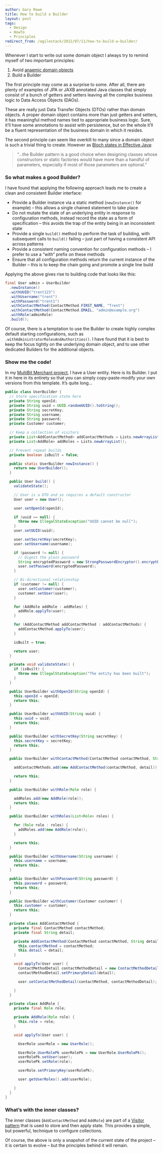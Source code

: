 ```yaml
---
author: Gary Rowe
title: How to build a Builder
layout: post
tags:
  - Design
  - HowTo
  - Principles
redirect_from: /agilestack/2012/07/11/how-to-build-a-builder/
---
```


Whenever I start to write out some domain object I always try to remind myself of two important principles:

1.  Avoid [anaemic domain objects][2]
2.  Build a Builder

The first principle may come as a surprise to some. After all, there are plenty of examples of JPA or JAXB annotated Java classes that simply consist of a bunch of getters and setters leaving all the complex business logic to Data Access Objects (DAOs). 

These are really just Data Transfer Objects (DTOs) rather than domain objects. A proper domain object contains more than just getters and setters, it has meaningful method names tied to appropriate business logic. Sure, it’ll have some annotations to assist with persistence, but on the whole it’ll be a fluent representation of the business domain in which it resides.

The second principle can seem like overkill to many since a domain object is such a trivial thing to create. However as [Bloch states in Effective Java][3]:

> “…the Builder pattern is a good choice when designing classes whose constructors or static factories would have more than a handful of parameters, especially if most of those parameters are optional.”

### So what makes a good Builder?

I have found that applying the following approach leads me to create a clean and consistent Builder interface:

*   Provide a Builder instance via a static method (`newInstance()` for example) – this allows a single chained statement to take place
*   Do not mutate the state of an underlying entity in response to configuration methods, instead record the state as a form of specification – this avoids the trap of the entity being in an inconsistent state
*   Provide a single `build()` method to perform the task of building, with subsequent calls to `build()` failing – just part of having a consistent API across patterns
*   Provide a consistent naming convention for configuration methods – I prefer to use a “with” prefix on these methods
*   Ensure that all configuration methods return the current instance of the Builder – this is to keep the chain going and promote a single line build

Applying the above gives rise to building code that looks like this:

```java
final User admin = UserBuilder
  .newInstance()
  .withUUID("trent123")
  .withUsername("trent")
  .withPassword("trent1")
  .withContactMethod(ContactMethod.FIRST_NAME, "Trent")
  .withContactMethod(ContactMethod.EMAIL, "admin@example.org")
  .withRole(adminRole)
  .build();
```

Of course, there is a temptation to use the Builder to create highly complex default starting configurations, such as `.withAdministratorRolesAndAuthorities()`. I have found that it is best to keep the focus tightly on the underlying domain object, and to use other dedicated Builders for the additional objects.

### Show me the code!

In my [MultiBit Merchant project][4], I have a User entity. Here is its Builder. I put it in here in its entirety so that you can simply copy-paste-modify your own versions from this template. It’s quite long… 

```java
public class UserBuilder {
  // Store specification state here
  private String openId;
  private String uuid = UUID.randomUUID().toString();
  private String secretKey;
  private String username;
  private String password;
  private Customer customer;

  // Keep a collection of visitors
  private List<AddContactMethod> addContactMethods = Lists.newArrayList();
  private List<AddRole> addRoles = Lists.newArrayList();

  // Prevent repeat builds
  private boolean isBuilt = false;

  public static UserBuilder newInstance() {
    return new UserBuilder();
  }

  public User build() {
    validateState();

    // User is a DTO and so requires a default constructor
    User user = new User();

    user.setOpenId(openId);

    if (uuid == null) {
      throw new IllegalStateException("UUID cannot be null");
    }
    user.setUUID(uuid);

    user.setSecretKey(secretKey);
    user.setUsername(username);

    if (password != null) {
      // Digest the plain password
      String encryptedPassword = new StrongPasswordEncryptor().encryptPassword(password);
      user.setPassword(encryptedPassword);
    }

    // Bi-directional relationship
    if (customer != null) {
      user.setCustomer(customer);
      customer.setUser(user);
    }

    for (AddRole addRole : addRoles) {
      addRole.applyTo(user);
    }

    for (AddContactMethod addContactMethod : addContactMethods) {
      addContactMethod.applyTo(user);
    }

    isBuilt = true;

    return user;
  }

  private void validateState() {
    if (isBuilt) {
      throw new IllegalStateException("The entity has been built");
    }
  }

  public UserBuilder withOpenId(String openId) {
    this.openId = openId;
    return this;
  }

  public UserBuilder withUUID(String uuid) {
    this.uuid = uuid;
    return this;
  }

  public UserBuilder withSecretKey(String secretKey) {
    this.secretKey = secretKey;
    return this;
  }

  public UserBuilder withContactMethod(ContactMethod contactMethod, String detail) {

    addContactMethods.add(new AddContactMethod(contactMethod, detail));

    return this;
  }

  public UserBuilder withRole(Role role) {

    addRoles.add(new AddRole(role));
    return this;
  }

  public UserBuilder withRoles(List<Role> roles) {

    for (Role role : roles) {
      addRoles.add(new AddRole(role));
    }

    return this;
  }

  public UserBuilder withUsername(String username) {
    this.username = username;
    return this;
  }

  public UserBuilder withPassword(String password) {
    this.password = password;
    return this;
  }

  public UserBuilder withCustomer(Customer customer) {
    this.customer = customer;
    return this;
  }

  private class AddContactMethod {
    private final ContactMethod contactMethod;
    private final String detail;

    private AddContactMethod(ContactMethod contactMethod, String detail) {
      this.contactMethod = contactMethod;
      this.detail = detail;
    }

    void applyTo(User user) {
      ContactMethodDetail contactMethodDetail = new ContactMethodDetail();
      contactMethodDetail.setPrimaryDetail(detail);

      user.setContactMethodDetail(contactMethod, contactMethodDetail);

    }
  }

  private class AddRole {
    private final Role role;

    private AddRole(Role role) {
      this.role = role;
    }

    void applyTo(User user) {

      UserRole userRole = new UserRole();

      UserRole.UserRolePk userRolePk = new UserRole.UserRolePk();
      userRolePk.setUser(user);
      userRolePk.setRole(role);

      userRole.setPrimaryKey(userRolePk);

      user.getUserRoles().add(userRole);

    }
  }
}
```

### What’s with the inner classes?

The inner classes (`AddContactMethod` and `AddRole`) are part of a [Visitor pattern][5] that is used to store and then apply state. This provides a simple, but powerful, technique to configure collections.

Of course, the above is only a snapshot of the current state of the project – it is certain to evolve – but the principles behind it will remain.

 [1]: https://twitter.com/share
 [2]: http://martinfowler.com/bliki/AnemicDomainModel.html
 [3]: http://www.amazon.co.uk/Effective-Java-Series-Joshua-Bloch/dp/0201310058
 [4]: https://github.com/gary-rowe/MultiBitMerchant
 [5]: http://en.wikipedia.org/wiki/Visitor_pattern#Java_example
